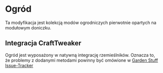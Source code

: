 # Ogród
Ta modyfikacja jest kolekcją modów ogrodniczych pierwotnie opartych na modułowym doniczku.


## Integracja CraftTweaker

Ogród jest wyposażony w natywną integrację rzemieślników. Oznacza to, że problemy z dodanymi metodami powinny być omówione w [Garden Stuff Issue-Tracker](https://github.com/jaquadro/GardenCollection/issues)

